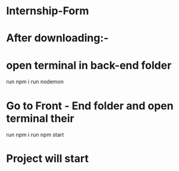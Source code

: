 ﻿# Internship-Form
# After downloading:-
# open terminal in back-end folder
run npm i
run nodemon
# Go to Front - End folder and open terminal their
run npm i
run npm start
# Project will start
